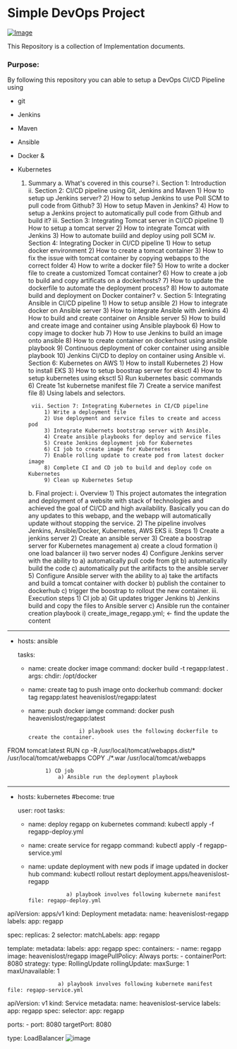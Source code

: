# Simple DevOps Project

[![Image](https://github.com/yankils/Simple-DevOps-Project/blob/master/Devops_course.PNG "DevOps Project - CI/CD with Jenkins Ansible Docker Kubernetes ")](https://www.udemy.com/course/valaxy-devops/?referralCode=8147A5CF4C8C7D9E253F)

This Repository is a collection of Implementation documents. 

### Purpose:
By following this repository you can able to setup a DevOps CI/CD Pipeline using
- git
- Jenkins
- Maven
- Ansible
- Docker &
- Kubernetes

	1. Summary
		a. What's covered in this course?
			i. Section 1: Introduction
			ii. Section 2: CI/CD pipeline using Git, Jenkins and Maven
				1) How to setup up Jenkins server?
				2) How to setup Jenkins to use Poll SCM to pull code from Github?
				3) How to setup Maven in Jenkins?
				4) How to setup a Jenkins project to automatically pull code from Github and build it?
			iii. Section 3: Integrating Tomcat server in CI/CD pipeline
				1) How to setup a tomcat server
				2) How to integrate Tomcat with Jenkins
				3) How to automate buiild and deploy using poll SCM
			iv. Section 4: Integrating Docker in CI/CD pipeline
				1) How to setup docker environment
				2) How to create a tomcat container
				3) How to fix the issue with tomcat container by copying webapps to the correct folder
				4) How to write a docker file?
				5) How to write a docker file to create a customized Tomcat container?
				6) How to create a job to build and copy artificats on a dockerhosts?
				7) How to update the dockerfile to automate the deployment process?
				8) How to automate build and deployment on Docker container?
			v. Section 5: Integrating Ansible in CI/CD pipeline
				1) How to setup ansible 
				2) How to integrate docker on Ansible server
				3) How to integrate Ansible with Jenkins
				4) How to build and create container on Ansible server
				5) How to build and create image and container using Ansible playbook
				6) How to copy image to docker hub
				7) How to use Jenkins to build an image onto ansible
				8) How to create container on dockerhost using ansible playbook
				9) Continuous deployment of coker container using ansible playbook
				10) Jenkins CI/CD to deploy on container using Ansible
			vi. Section 6: Kubernetes on AWS
				1) How to install Kubernetes
				2) How to install EKS
				3) How to setup boostrap server for eksctl
				4) How to setup kubernetes using eksctl
				5) Run kubernetes basic commands
				6) Create 1st kubernetse manifest file
				7) Create a service manifest file
				8) Using labels and selectors.
			
				
			vii. Section 7: Integrating Kubernetes in CI/CD pipeline
				1) Write a deployment file
				2) Use deployment and service files to create and access pod
				3) Integrate Kubernets bootstrap server with Ansible.
				4) Create ansible playbooks for deploy and service files
				5) Create Jenkins deployment job for Kubernetes
				6) CI job to create image for Kubernetes
				7) Enable rolling update to create pod from latest docker image
				8) Complete CI and CD job to build and deploy code on Kubernetes
				9) Clean up Kubernetes Setup
		b. Final project:
			i. Overview
				1) This project automates the integration and deployment of a website with stack of technologies and achieved the goal of CI/CD and high availability. Basically you can do any updates to this webapp, and the webapp will automatically update without stopping the service.
				2) The pipeline involves Jenkins, Ansible/Docker, Kubernetes, AWS EKS
			ii. Steps
				1) Create a jenkins server
				2) Create an ansible server
				3) Create a boostrap server for Kubernetes management
					a) create a cloud formation 
						i) one load balancer
						ii) two server nodes
				4) Configure Jenkins server with the ability to 
					a) automatically pull code from git
					b) automatically build the code
					c) automatically put the aritifacts to the ansible server
				5) Configure Ansible server with the ability to 
					a) take the artifacts and build a tomcat container with docker
					b) publish the container to dockerhub
					c) trigger the boostrap to rollout the new container.
			iii. Execution steps
				1) CI job
					a) Git updates trigger Jenkins
					b) Jenkins build and copy the files to Ansible server
					c) Ansible run the container creation playbook
						i) create_image_regapp.yml; <-  find the update the content
---
- hosts: ansible

  tasks:
  - name: create docker image
    command: docker build -t regapp:latest .
    args:
      chdir: /opt/docker


  - name: create tag to push image onto dockerhub
    command: docker tag regapp:latest heavenislost/regapp:latest

  - name: push docker iamge
    command: docker push heavenislost/regapp:latest

						i) playbook uses the following dockerfile to create the container. 

FROM tomcat:latest
RUN cp -R /usr/local/tomcat/webapps.dist/* /usr/local/tomcat/webapps
COPY ./*.war /usr/local/tomcat/webapps

					
				1) CD job
					a) Ansible run the deployment playbook
---
- hosts: kubernetes
  #become: true

  user: root
  tasks:
  - name: deploy regapp on kubernetes
    command: kubectl apply -f regapp-deploy.yml
  - name: create service for regapp
    command: kubectl apply -f regapp-service.yml
  - name: update deployment with new pods if image updated in docker hub
    command: kubectl rollout restart deployment.apps/heavenislost-regapp

					a) playbook involves following kubernete manifest file: regapp-deploy.yml
apiVersion: apps/v1
kind: Deployment
metadata:
  name: heavenislost-regapp
  labels:
     app: regapp

spec:
  replicas: 2
  selector:
    matchLabels:
      app: regapp

  template:
    metadata:
      labels:
        app: regapp
    spec:
      containers:
      - name: regapp
        image: heavenislost/regapp
        imagePullPolicy: Always
        ports:
        - containerPort: 8080
  strategy:
    type: RollingUpdate
    rollingUpdate:
      maxSurge: 1
      maxUnavailable: 1

					a) playbook involves following kubernete manifest file: regapp-service.yml
apiVersion: v1
kind: Service
metadata:
  name: heavenislost-service
  labels:
    app: regapp
spec:
  selector:
    app: regapp

  ports:
    - port: 8080
      targetPort: 8080

  type: LoadBalancer
![image](https://user-images.githubusercontent.com/42225913/220654313-d80e8a6c-c2fc-4574-ba77-e13bea3b546b.png)
